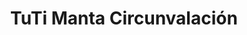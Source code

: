 ---
title: "TuTi Manta Circunvalación"
url: /manta/tuti-manta-circunvalacion/
shop: supermercado
---